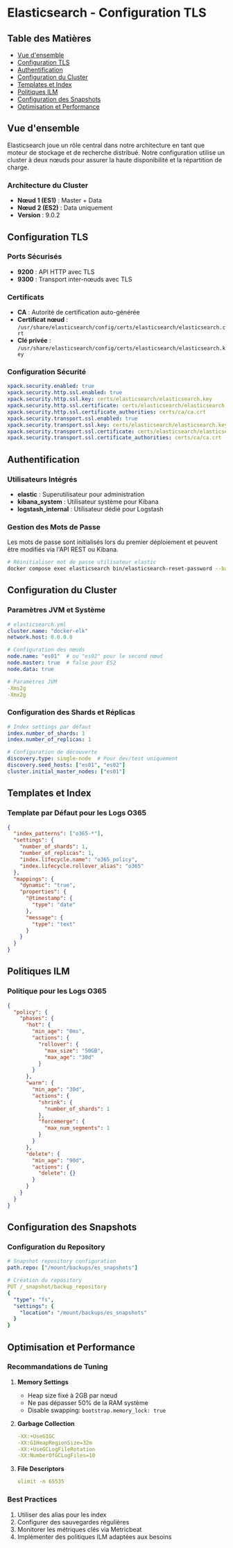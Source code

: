 # Elasticsearch - Configuration TLS

## Table des Matières

- [Vue d'ensemble](#vue-densemble)
- [Configuration TLS](#configuration-tls)
- [Authentification](#authentification)
- [Configuration du Cluster](#configuration-du-cluster)
- [Templates et Index](#templates-et-index)
- [Politiques ILM](#politiques-ilm)
- [Configuration des Snapshots](#configuration-des-snapshots)
- [Optimisation et Performance](#optimisation-et-performance)

## Vue d'ensemble

Elasticsearch joue un rôle central dans notre architecture en tant que moteur de stockage et de recherche distribué. Notre configuration utilise un cluster à deux nœuds pour assurer la haute disponibilité et la répartition de charge.

### Architecture du Cluster

- **Nœud 1 (ES1)** : Master + Data
- **Nœud 2 (ES2)** : Data uniquement
- **Version** : 9.0.2

## Configuration TLS

### Ports Sécurisés

- **9200** : API HTTP avec TLS
- **9300** : Transport inter-nœuds avec TLS

### Certificats

- **CA** : Autorité de certification auto-générée
- **Certificat nœud** : `/usr/share/elasticsearch/config/certs/elasticsearch/elasticsearch.crt`
- **Clé privée** : `/usr/share/elasticsearch/config/certs/elasticsearch/elasticsearch.key`

### Configuration Sécurité

```yaml
xpack.security.enabled: true
xpack.security.http.ssl.enabled: true
xpack.security.http.ssl.key: certs/elasticsearch/elasticsearch.key
xpack.security.http.ssl.certificate: certs/elasticsearch/elasticsearch.crt
xpack.security.http.ssl.certificate_authorities: certs/ca/ca.crt
xpack.security.transport.ssl.enabled: true
xpack.security.transport.ssl.key: certs/elasticsearch/elasticsearch.key
xpack.security.transport.ssl.certificate: certs/elasticsearch/elasticsearch.crt
xpack.security.transport.ssl.certificate_authorities: certs/ca/ca.crt
```

## Authentification

### Utilisateurs Intégrés

- **elastic** : Superutilisateur pour administration
- **kibana_system** : Utilisateur système pour Kibana
- **logstash_internal** : Utilisateur dédié pour Logstash

### Gestion des Mots de Passe

Les mots de passe sont initialisés lors du premier déploiement et peuvent être modifiés via l'API REST ou Kibana.

```bash
# Réinitialiser mot de passe utilisateur elastic
docker compose exec elasticsearch bin/elasticsearch-reset-password --batch --user elastic --url https://localhost:9200
```

## Configuration du Cluster

### Paramètres JVM et Système

```yaml
# elasticsearch.yml
cluster.name: "docker-elk"
network.host: 0.0.0.0

# Configuration des nœuds
node.name: "es01"  # ou "es02" pour le second nœud
node.master: true  # false pour ES2
node.data: true

# Paramètres JVM
-Xms2g
-Xmx2g
```

### Configuration des Shards et Réplicas

```yaml
# Index settings par défaut
index.number_of_shards: 1
index.number_of_replicas: 1

# Configuration de découverte
discovery.type: single-node  # Pour dev/test uniquement
discovery.seed_hosts: ["es01", "es02"]
cluster.initial_master_nodes: ["es01"]
```

## Templates et Index

### Template par Défaut pour les Logs O365

```json
{
  "index_patterns": ["o365-*"],
  "settings": {
    "number_of_shards": 1,
    "number_of_replicas": 1,
    "index.lifecycle.name": "o365_policy",
    "index.lifecycle.rollover_alias": "o365"
  },
  "mappings": {
    "dynamic": "true",
    "properties": {
      "@timestamp": {
        "type": "date"
      },
      "message": {
        "type": "text"
      }
    }
  }
}
```

## Politiques ILM

### Politique pour les Logs O365

```json
{
  "policy": {
    "phases": {
      "hot": {
        "min_age": "0ms",
        "actions": {
          "rollover": {
            "max_size": "50GB",
            "max_age": "30d"
          }
        }
      },
      "warm": {
        "min_age": "30d",
        "actions": {
          "shrink": {
            "number_of_shards": 1
          },
          "forcemerge": {
            "max_num_segments": 1
          }
        }
      },
      "delete": {
        "min_age": "90d",
        "actions": {
          "delete": {}
        }
      }
    }
  }
}
```

## Configuration des Snapshots

### Configuration du Repository

```yaml
# Snapshot repository configuration
path.repo: ["/mount/backups/es_snapshots"]

# Création du repository
PUT /_snapshot/backup_repository
{
  "type": "fs",
  "settings": {
    "location": "/mount/backups/es_snapshots"
  }
}
```

## Optimisation et Performance

### Recommandations de Tuning

1. **Memory Settings**
   
   - Heap size fixé à 2GB par nœud
   - Ne pas dépasser 50% de la RAM système
   - Disable swapping: `bootstrap.memory_lock: true`

2. **Garbage Collection**
   
   ```yaml
   -XX:+UseG1GC
   -XX:G1HeapRegionSize=32m
   -XX:+UseGCLogFileRotation
   -XX:NumberOfGCLogFiles=10
   ```

3. **File Descriptors**
   
   ```yaml
   ulimit -n 65535
   ```

### Best Practices

1. Utiliser des alias pour les index
2. Configurer des sauvegardes régulières
3. Monitorer les métriques clés via Metricbeat
4. Implémenter des politiques ILM adaptées aux besoins

